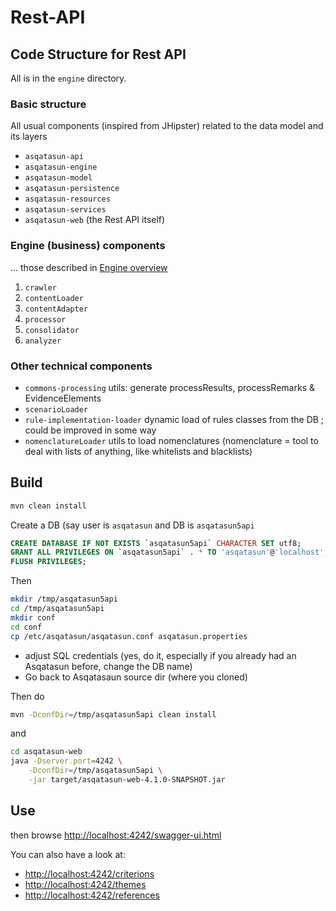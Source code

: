 # Rest-API

##  Code Structure for Rest API

All is in the `engine` directory.

### Basic structure

All usual components (inspired from JHipster) related to the data model and its layers

* `asqatasun-api`
* `asqatasun-engine`
* `asqatasun-model`
* `asqatasun-persistence`
* `asqatasun-resources`
* `asqatasun-services`
* `asqatasun-web` (the Rest API itself)

### Engine (business) components

... those described in [Engine overview](00_Engine_overview.md)

1. `crawler`
2. `contentLoader`
3. `contentAdapter`
4. `processor`
5. `consolidator`
6. `analyzer`

### Other technical components

* `commons-processing` utils: generate processResults, processRemarks & EvidenceElements
* `scenarioLoader`
* `rule-implementation-loader` dynamic load of rules classes from the DB ; could be improved in some way
* `nomenclatureLoader` utils to load nomenclatures (nomenclature = tool to deal with lists of anything, like whitelists and blacklists)

## Build

```sh
mvn clean install
```

Create a DB (say user is `asqatasun` and DB is `asqatasun5api`

```sql
CREATE DATABASE IF NOT EXISTS `asqatasun5api` CHARACTER SET utf8;
GRANT ALL PRIVILEGES ON `asqatasun5api` . * TO 'asqatasun'@'localhost';
FLUSH PRIVILEGES;
```

Then

```sh
mkdir /tmp/asqatasun5api
cd /tmp/asqatasun5api
mkdir conf
cd conf
cp /etc/asqatasun/asqatasun.conf asqatasun.properties
```

* adjust SQL credentials (yes, do it, especially if you already had an Asqatasun before, change the DB name)
* Go back to Asqatasaun source dir (where you cloned)

Then do

```sh
mvn -DconfDir=/tmp/asqatasun5api clean install
```

and 

```sh
cd asqatasun-web
java -Dserver.port=4242 \
    -DconfDir=/tmp/asqatasun5api \
    -jar target/asqatasun-web-4.1.0-SNAPSHOT.jar
```

## Use

then browse [http://localhost:4242/swagger-ui.html](http://localhost:4242/swagger-ui.html)

You can also have a look at: 

* [http://localhost:4242/criterions](http://localhost:4242/criterions)
* [http://localhost:4242/themes](http://localhost:4242/themes)
* [http://localhost:4242/references](http://localhost:4242/references)